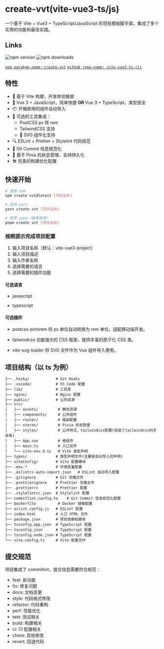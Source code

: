 # create-vvt(vite-vue3-ts/js)

一个基于 Vite + Vue3 + TypeScript/JavaScript 的项目模板脚手架，集成了多个实用的功能和最佳实践。

## Links

![npm version](https://img.shields.io/npm/v/create-vvt.svg)
![npm downloads](https://img.shields.io/npm/dm/create-vvt.svg)

[`npm pacakge-name：create-vvt`](https://www.npmjs.com/package/create-vvt)
[`github repo-name: vite-vue3-ts-cli`](https://github.com/star-devil/vite-vue3-ts-cli/tree/cli)

## 特性

- 🚀 基于 Vite 构建，开发体验极致
- 💪 Vue 3 + JavaScript，简单快捷 **OR** Vue 3 + TypeScript，类型安全
- 📦 开箱即用的组件自动导入
- 🎨 可选的工具集成：
  - PostCSS px 转 rem
  - TailwindCSS 支持
  - 🎯 SVG 组件化支持
- 🔍 ESLint + Prettier + Stylelint 代码规范
- 📝 Git Commit 信息规范化
- 💾 基于 Pinia 的状态管理，支持持久化
- 🛠 完善的构建优化配置

## 快速开始

```bash
# 使用 npm
npm create vvt@latest [项目名称]

# 使用 yarn
yarn create vvt [项目名称]

# 使用 pnpm（推荐使用）
pnpm create vvt [项目名称]
```

### 按照提示完成项目配置

1. 输入项目名称（默认：vite-vue3-project）
2. 输入项目描述
3. 输入作者名称
4. 选择需要的语言
5. 选择需要的插件功能

#### 可选语言

- javascript

- typescript

#### 可选插件

- postcss-pxtorem
将 px 单位自动转换为 rem 单位，适配移动端开发。

- tailwindcss
功能强大的 CSS 框架，提供丰富的原子化 CSS 类。

- vite-svg-loader
将 SVG 文件作为 Vue 组件导入使用。

## 项目结构（以 ts 为例）

```plaintext
├── .husky/            # Git Hooks
├── .vscode/           # VS Code 配置
├── lib/               # 工具库
├── nginx/             # Nginx 配置
├── public/            # 公共资源
├── src/
│   ├── assets/         # 静态资源
│   ├── components/     # 公共组件
│   ├── router/         # 路由配置
│   ├── stores/         # Pinia 状态管理
│   ├── styles/         # 公共样式、tailwindcss配置(安装了tailwindcss时才会有)
│   ├── App.vue         # 根组件
│   ├── main.ts         # 入口文件
│   └── vite-env.d.ts   # Vite 类型声明
├── types/             # 类型声明文件(主要是自动导入的声明)
├── viteConfig/        # Vite 配置模块
├── .env.*             # 环境变量配置
├── .eslintrc-auto-import.json   # ESLint 自动导入配置
├── .gitignore         # Git 忽略文件
├── .prettierignore    # Prettier 忽略文件
├── .prettierrc        # Prettier 配置
├── .stylelintrc.json  # Stylelint 配置
├── commitlint.config.ts    # Git Commit 信息规范化配置
├── Dockerfile          # Docker 镜像配置
├── eslint.config.js   # ESLint 配置
├── index.html         # 入口 HTML 文件
├── package.json       # 项目依赖和脚本
├── tsconfig.app.json  # TypeScript 配置
├── tsconfig.json      # TypeScript 配置
├── tsconfig.node.json # TypeScript 配置
└── vite.config.ts     # Vite 配置文件
 ```

## 提交规范

项目集成了 commitlint，提交信息需要符合规范：

- feat: 新功能
- fix: 修复问题
- docs: 文档变更
- style: 代码格式修改
- refactor: 代码重构
- perf: 性能优化
- test: 测试相关
- build: 构建相关
- ci: CI 配置相关
- chore: 其他修改
- revert: 回退代码
